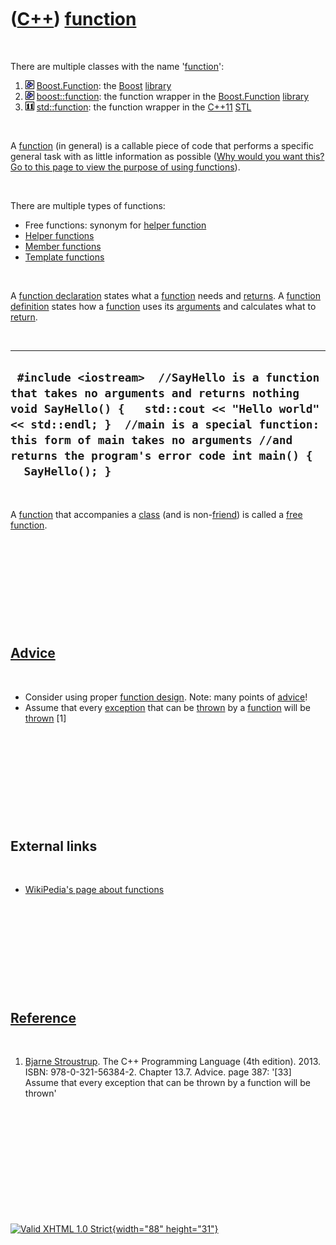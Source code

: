 



 

 

 

 

 

([C++](Cpp.htm)) [function](CppFunction.htm)
============================================

 

There are multiple classes with the name '[function](CppFunction.htm)':

1.  ![Boost](PicBoost.png) [Boost.Function](CppBoostFunction.htm): the
    [Boost](CppBoost.htm) [library](CppLibrary.htm)
2.  ![Boost](PicBoost.png) [boost::function](CppBoostFunction.htm): the
    function wrapper in the [Boost.Function](CppBoostFunction.htm)
    [library](CppLibrary.htm)
3.  ![C++11](PicCpp11.png) [std::function](CppStdFunction.htm): the
    function wrapper in the [C++11](Cpp11.htm) [STL](CppStl.htm)

 

A [function](CppFunction.htm) (in general) is a callable piece of code
that performs a specific general task with as little information as
possible ([Why would you want this? Go to this page to view the purpose
of using functions](CppFunctionPurpose.htm)).

 

There are multiple types of functions:

-   Free functions: synonym for [helper function](CppHelperFunction.htm)
-   [Helper functions](CppHelperFunction.htm)
-   [Member functions](CppMemberFunction.htm)
-   [Template functions](CppTemplateFunction.htm)

 

A [function declaration](CppFunctionDeclaration.htm) states what a
[function](CppFunction.htm) needs and [returns](CppReturn.htm). A
[function definition](CppFunctionDefinition.htm) states how a
[function](CppFunction.htm) uses its [arguments](CppArgument.htm) and
calculates what to [return](CppReturn.htm).

 

  -----------------------------------------------------------------------------------------------------------------------------------------------------------------------------------------------------------------------------------------------------------------------------------------------------
  ` #include <iostream>  //SayHello is a function that takes no arguments and returns nothing void SayHello() {   std::cout << "Hello world" << std::endl; }  //main is a special function: this form of main takes no arguments //and returns the program's error code int main() {   SayHello(); }`
  -----------------------------------------------------------------------------------------------------------------------------------------------------------------------------------------------------------------------------------------------------------------------------------------------------

 

A [function](CppFunction.htm) that accompanies a [class](CppClass.htm)
(and is non-[friend](CppFriend.htm)) is called a [free
function](CppFreeFunction.htm).

 

 

 

 

 

[Advice](CppAdvice.htm)
-----------------------

 

-   Consider using proper [function design](CppFunctionDesign.htm).
    Note: many points of [advice](CppAdvice.htm)!
-   Assume that every [exception](CppException.htm) that can be
    [thrown](CppThrow.htm) by a [function](CppFunction.htm) will be
    [thrown](CppThrow.htm) \[1\]

 

 

 

 

 

External links
--------------

 

-   [WikiPedia's page about
    functions](http://en.wikipedia.org/wiki/Function_%28computer_science%29)

 

 

 

 

 

[Reference](CppReferences.htm)
------------------------------

 

1.  [Bjarne Stroustrup](CppBjarneStroustrup.htm). The C++ Programming
    Language (4th edition). 2013. ISBN: 978-0-321-56384-2. Chapter 13.7.
    Advice. page 387: '\[33\] Assume that every exception that can be
    thrown by a function will be thrown'

 

 

 

 

 





 

[![Valid XHTML 1.0 Strict](valid-xhtml10.png){width="88"
height="31"}](http://validator.w3.org/check?uri=referer)
